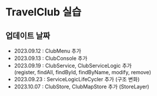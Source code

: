 # TravelClub 실습

## 업데이트 날짜
- 2023.09.12 : ClubMenu 추가
- 2023.09.13 : ClubConsole 추가
- 2023.09.19 : ClubService, ClubServiceLogic 추가 <br/>(register, findAll, findById, findByName, modify, remove)
- 2023.09.23 : ServiceLogicLifeCycler 추가 (구조 변화)
- 2023.10.07 : ClubStore, ClubMapStore 추가 (StoreLayer)
